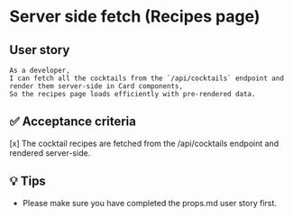# Server side fetch (Recipes page)

## User story

```
As a developer,  
I can fetch all the cocktails from the `/api/cocktails` endpoint and render them server-side in Card components,  
So the recipes page loads efficiently with pre-rendered data.
```

## ✅ Acceptance criteria

[x] The cocktail recipes are fetched from the /api/cocktails endpoint and rendered server-side.

## 💡 Tips

- Please make sure you have completed the props.md user story first.
